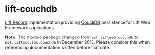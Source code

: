 lift-couchdb
============

[Lift Record] implementation providing [CouchDB] persistence for Lift Web Framework applications.


**Note:** The module package changed from `net.liftweb.couchdb` to `net.liftmodules.couchdb` in December 2012.
Please consider this when referencing documentation written before that date.


[Lift Record]: https://www.assembla.com/spaces/liftweb/wiki/Record
[CouchDB]: http://couchdb.apache.org/
